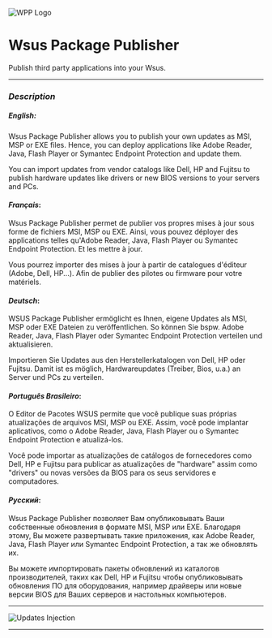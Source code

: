 ![WPP Logo](/images/Logo_WPP.png)
# Wsus Package Publisher

Publish third party applications into your Wsus.
___
### _Description_

##### *English*:

Wsus Package Publisher allows you to publish your own updates as MSI, MSP or EXE files. Hence, you can deploy applications like Adobe Reader, Java, Flash Player or Symantec Endpoint Protection and update them.

You can import updates from vendor catalogs like Dell, HP and Fujitsu to publish hardware updates like drivers or new BIOS versions to your servers and PCs.
#### *Français*:
Wsus Package Publisher permet de publier vos propres mises à jour sous forme de fichiers MSI, MSP ou EXE. Ainsi, vous pouvez déployer des applications telles qu'Adobe Reader, Java, Flash Player ou Symantec Endpoint Protection. Et les mettre à jour.

 Vous pourrez importer des mises à jour à partir de catalogues d'éditeur (Adobe, Dell, HP...). Afin de publier des pilotes ou firmware pour votre matériels.
#### *Deutsch*: 
 WSUS Package Publisher ermöglicht es Ihnen, eigene Updates als MSI, MSP oder EXE Dateien zu veröffentlichen. So können Sie bspw. Adobe Reader, Java, Flash Player oder Symantec Endpoint Protection verteilen und aktualisieren.

 Importieren Sie Updates aus den Herstellerkatalogen von Dell, HP oder Fujitsu. Damit ist es möglich, Hardwareupdates (Treiber, Bios, u.a.) an Server und PCs zu verteilen.
#### *Português Brasileiro*:
 O Editor de Pacotes WSUS permite que você publique suas próprias atualizações de arquivos MSI, MSP ou EXE. Assim, você pode implantar aplicativos, como o Adobe Reader, Java, Flash Player ou o Symantec Endpoint Protection e atualizá-los.

 Você pode importar as atualizações de catálogos de fornecedores como Dell, HP e Fujitsu para publicar as atualizações de "hardware" assim como "drivers" ou novas versões da BIOS para os seus servidores e computadores.
#### *Русский*:
Wsus Package Publisher позволяет Вам опубликовывать Ваши собственные обновления в формате MSI, MSP или EXE. Благодаря этому, Вы можете развертывать такие приложения, как Adobe Reader, Java, Flash Player или Symantec Endpoint Protection, а так же обновлять их.

Вы можете импортировать пакеты обновлений из каталогов производителей, таких как Dell, HP и Fujitsu чтобы опубликовывать обновления ПО для оборудования, например драйверы или новые версии BIOS для Ваших серверов и настольных компьютеров.
___
![Updates Injection](/images/Wsus-WPP-Deployement.png)
___
